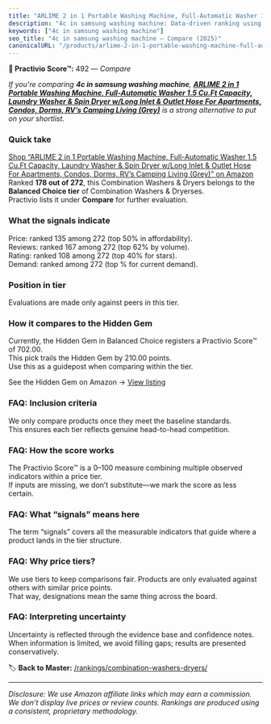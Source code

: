 ```yaml
---
title: "ARLIME 2 in 1 Portable Washing Machine, Full-Automatic Washer 1.5 Cu.Ft Capacity, Laundry Washer & Spin Dryer w/Long Inlet & Outlet Hose For Apartments, Condos, Dorms, RV’s Camping Living (Grey)"
description: "4c in samsung washing machine: Data-driven ranking using the Practivio Score™. Positioned by quality, value, demand, findability, momentum."
keywords: ["4c in samsung washing machine"]
seo_title: "4c in samsung washing machine — Compare (2025)"
canonicalURL: "/products/arlime-2-in-1-portable-washing-machine-full-automatic-washer-15-cuft-capacity-laundry-washer-spin-dryer-wlong-inlet-outlet-hose-for-apartments-condos-dorms-rvs-camping-living-grey-B09BF2LK6H/"
---
```


**🛒 Practivio Score™:** 492 — _Compare_


*If you're comparing **4c in samsung washing machine**, **[ARLIME 2 in 1 Portable Washing Machine, Full-Automatic Washer 1.5 Cu.Ft Capacity, Laundry Washer & Spin Dryer w/Long Inlet & Outlet Hose For Apartments, Condos, Dorms, RV’s Camping Living (Grey)](https://www.amazon.com/dp/B09BF2LK6H?tag=practivio-20)** is a strong alternative to put on your shortlist.*
### Quick take
[Shop “ARLIME 2 in 1 Portable Washing Machine, Full-Automatic Washer 1.5 Cu.Ft Capacity, Laundry Washer & Spin Dryer w/Long Inlet & Outlet Hose For Apartments, Condos, Dorms, RV’s Camping Living (Grey)” on Amazon](https://www.amazon.com/dp/B09BF2LK6H?tag=practivio-20)
Ranked **178 out of 272**, this Combination Washers & Dryers belongs to the **Balanced Choice tier** of Combination Washers & Dryerses.  
Practivio lists it under **Compare** for further evaluation.

### What the signals indicate
Price: ranked 135 among 272 (top 50% in affordability).  
Reviews: ranked 167 among 272 (top 62% by volume).  
Rating: ranked 108 among 272 (top 40% for stars).  
Demand: ranked  among 272 (top % for current demand).

### Position in tier
Evaluations are made only against peers in this tier.

### How it compares to the Hidden Gem
Currently, the Hidden Gem in Balanced Choice registers a Practivio Score™ of 702.00.  
This pick trails the Hidden Gem by 210.00 points.  
Use this as a guidepost when comparing within the tier.  

See the Hidden Gem on Amazon → [View listing](https://www.amazon.com/dp/B0D4282T95?tag=practivio-20)

### FAQ: Inclusion criteria
We only compare products once they meet the baseline standards.  
This ensures each tier reflects genuine head-to-head competition.

### FAQ: How the score works
The Practivio Score™ is a 0–100 measure combining multiple observed indicators within a price tier.  
If inputs are missing, we don’t substitute—we mark the score as less certain.

### FAQ: What “signals” means here
The term “signals” covers all the measurable indicators that guide where a product lands in the tier structure.

### FAQ: Why price tiers?
We use tiers to keep comparisons fair. Products are only evaluated against others with similar price points.  
That way, designations mean the same thing across the board.

### FAQ: Interpreting uncertainty
Uncertainty is reflected through the evidence base and confidence notes.  
When information is limited, we avoid filling gaps; results are presented conservatively.

<!-- Missing template for Compare/CompareWithinPriceClass -->


🏷️ **Back to Master:** [/rankings/combination-washers-dryers/](/rankings/combination-washers-dryers/)

---
_Disclosure: We use Amazon affiliate links which may earn a commission. We don’t display live prices or review counts. Rankings are produced using a consistent, proprietary methodology._
